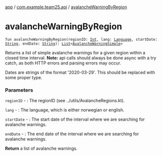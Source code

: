 [app](../index.md) / [com.example.team25.api](index.md) / [avalancheWarningByRegion](./avalanche-warning-by-region.md)

# avalancheWarningByRegion

`fun avalancheWarningByRegion(regionID: `[`Int`](https://kotlinlang.org/api/latest/jvm/stdlib/kotlin/-int/index.html)`, lang: `[`Language`](../com.example.team25.utils/-language/index.md)`, startDate: `[`String`](https://kotlinlang.org/api/latest/jvm/stdlib/kotlin/-string/index.html)`, endDate: `[`String`](https://kotlinlang.org/api/latest/jvm/stdlib/kotlin/-string/index.html)`): `[`List`](https://kotlinlang.org/api/latest/jvm/stdlib/kotlin.collections/-list/index.html)`<`[`AvalancheWarningSimple`](-avalanche-warning-simple/index.md)`>`

Returns a list of simple avalanche warnings for a given region within a closed time interval.
**Note:** api calls should always be done async with a try catch, as both HTTP errors and parsing
errors may occur.

Dates are strings of the format '2020-03-29'. This should be replaced with some proper type.

### Parameters

`regionID` - : The regionID (see ../utils/AvalancheRegions.kt).

`lang` - : The language, which is either norwegian or english.

`startDate` - : The start date of the interval where we are searching for avalanche warnings.

`endDate` - : The end date of the interval where we are searching for avalanche warnings.

**Return**
a list of avalanche warnings.

